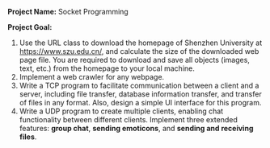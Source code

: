 **Project Name:** Socket Programming

**Project Goal:** 

1. Use the URL class to download the homepage of Shenzhen University at https://www.szu.edu.cn/, and calculate the size of the downloaded web page file. You are required to download and save all objects (images, text, etc.) from the homepage to your local machine.
2. Implement a web crawler for any webpage.
3. Write a TCP program to facilitate communication between a client and a server, including file transfer, database information transfer, and transfer of files in any format. Also, design a simple UI interface for this program.
4. Write a UDP program to create multiple clients, enabling chat functionality between different clients. Implement three extended features: **group chat**, **sending emoticons**, and **sending and receiving files**.
